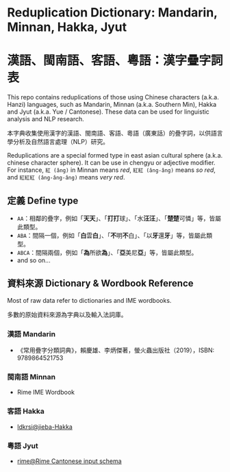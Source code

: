 # Reduplication Dictionary: Mandarin, Minnan, Hakka, Jyut

# 漢語、閩南語、客語、粵語：漢字疊字詞表

This repo contains reduplications of those using Chinese characters (a.k.a. Hanzi) languages, such as Mandarin, Minnan (a.k.a. Southern Min), Hakka and Jyut (a.k.a. Yue / Cantonese). These data can be used for linguistic analysis and NLP research.

本字典收集使用漢字的漢語、閩南語、客語、粵語（廣東話）的疊字詞，以供語言學分析及自然語言處理（NLP）研究。

Reduplications are a special formed type in east asian cultural sphere (a.k.a. chinese character sphere). It can be use in chengyu or adjective modifier. For instance, `紅 (âng)` in Minnan means *red*, `紅紅 (âng-âng)` means *so red*, and `紅紅紅 (âng-âng-âng)` means *very red*. 

 

## 定義 Define type

- `AA`：相鄰的疊字，例如「**天天**」、「**打打**球」、「水**汪汪**」、「**楚楚**可憐」等，皆屬此類型。
- `ABA`：間隔一個，例如「**白**雲**白**」、「**不**明**不**白」、「以**牙**還**牙**」等，皆屬此類型。
- `ABCA`：間隔兩個，例如「**為**所欲**為**」、「**亞**美尼**亞**」等，皆屬此類型。
- and so on...

## 資料來源 Dictionary & Wordbook Reference

Most of raw data refer to dictionaries and IME wordbooks.

多數的原始資料來源為字典以及輸入法詞庫。

### 漢語 Mandarin

- 《常用疊字分類詞典》，賴慶雄、李炳傑著，螢火蟲出版社（2019），ISBN: 9789864521753

### 閩南語 Minnan

- Rime IME Wordbook

### 客語 Hakka

- [ldkrsi@jieba-Hakka](https://github.com/ldkrsi/jieba-Hakka)

### 粵語 Jyut

- [rime@Rime Cantonese input schema](https://github.com/rime/rime-cantonese)
